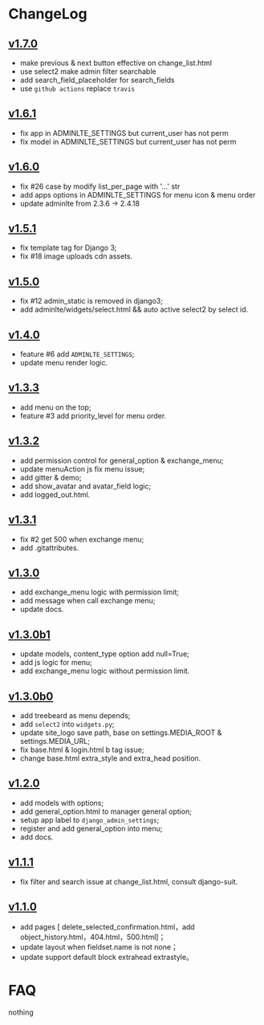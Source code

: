 # ChangeLog

## [v1.7.0](https://github.com/wuyue92tree/django-adminlte-ui/releases/tag/1.7.0)
- make previous & next button effective on change_list.html
- use select2 make admin filter searchable
- add search_field_placeholder for search_fields
- use `github actions` replace `travis`

## [v1.6.1](https://github.com/wuyue92tree/django-adminlte-ui/releases/tag/1.6.1)
- fix app in ADMINLTE_SETTINGS but current_user has not perm
- fix model in ADMINLTE_SETTINGS but current_user has not perm

## [v1.6.0](https://github.com/wuyue92tree/django-adminlte-ui/releases/tag/1.6.0)

- fix #26 case by modify list_per_page with '…' str
- add apps options in ADMINLTE_SETTINGS for menu icon & menu order
- update adminlte from 2.3.6 -> 2.4.18

## [v1.5.1](https://github.com/wuyue92tree/django-adminlte-ui/releases/tag/1.5.1)

- fix template tag for Django 3;
- fix #18 image uploads cdn assets.

## [v1.5.0](https://github.com/wuyue92tree/django-adminlte-ui/releases/tag/1.5.0)

- fix #12 admin_static is removed in django3;
- add adminlte/widgets/select.html && auto active select2 by select id.

## [v1.4.0](https://github.com/wuyue92tree/django-adminlte-ui/releases/tag/1.4.0)

- feature #6 add `ADMINLTE_SETTINGS`;
- update menu render logic.

## [v1.3.3](https://github.com/wuyue92tree/django-adminlte-ui/releases/tag/1.3.3)

- add menu on the top;
- feature #3 add priority_level for menu order.

## [v1.3.2](https://github.com/wuyue92tree/django-adminlte-ui/releases/tag/1.3.2)

- add permission control for general_option & exchange_menu;
- update menuAction js fix menu issue;
- add gitter & demo;
- add show_avatar and avatar_field logic;
- add logged_out.html.

## [v1.3.1](https://github.com/wuyue92tree/django-adminlte-ui/releases/tag/1.3.1)

- fix #2 get 500 when exchange menu;
- add .gitattributes.

## [v1.3.0](https://github.com/wuyue92tree/django-adminlte-ui/releases/tag/1.3.0)

- add exchange_menu logic with permission limit;
- add message when call exchange menu;
- update docs.

## [v1.3.0b1](https://github.com/wuyue92tree/django-adminlte-ui/releases/tag/1.3.0b1)

- update models, content_type option add null=True;
- add js logic for menu;
- add exchange_menu logic without permission limit.

## [v1.3.0b0](https://github.com/wuyue92tree/django-adminlte-ui/releases/tag/1.3.0b0)

- add treebeard as menu depends;
- add `select2` into `widgets.py`;
- update site_logo save path, base on settings.MEDIA_ROOT & settings.MEDIA_URL;
- fix base.html & login.html b tag issue;
- change base.html extra_style and extra_head position.

## [v1.2.0](https://github.com/wuyue92tree/django-adminlte-ui/releases/tag/1.2.0)

- add models with options;
- add general_option.html to manager general option;
- setup app label to `django_admin_settings`;
- register and add general_option into menu;
- add docs.

## [v1.1.1](https://github.com/wuyue92tree/django-adminlte-ui/releases/tag/1.1.1)

- fix filter and search issue at change_list.html, consult django-suit.

## [v1.1.0](https://github.com/wuyue92tree/django-adminlte-ui/releases/tag/1.1.0)

- add pages [ delete_selected_confirmation.html，add object_history.html，404.html，500.html]；
- update layout when fieldset.name is not none；
- update support default block extrahead extrastyle。

# FAQ

nothing